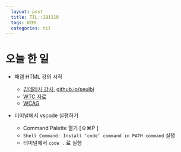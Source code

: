```yaml
---
  layout: post
  title: TIL::191118
  tags: HTML
  categories: til
---
```


# 오늘 한 일
- 패캠 HTML 강의 시작
  - [김데레사 강사](https://github.com/seulbinim), [github.io/seulbi](https://github.com/seulbi)
  - [WTC 자료](https://seulbinim.github.io/WTC/#/1/2)
  - [WCAG](https://yamoo9.gitbook.io/wcag/international-standards)

- 터미널에서 vscode 실행하기
  - Command Palette 열기 [⇧⌘P ]
  - `Shell Command: Install ‘code’ command in PATH command` 실행
  - 터미널에서 `code .` 로 실행